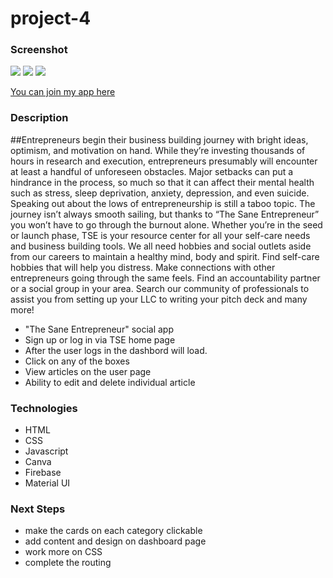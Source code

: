 # project-4

###  Screenshot 
![](https://imgur.com/MWpHWI3.png)
![](https://imgur.com/MWpHWI3.png)
![](https://imgur.com/VvdzgK2.png)

[You can join my app here](https://rocky-fjord-07271.herokuapp.com/)


### Description
##Entrepreneurs begin their business building journey with bright ideas, optimism, and motivation on hand. While they’re investing thousands of hours in research and execution, entrepreneurs presumably will encounter at least a handful of unforeseen obstacles. Major setbacks can put a hindrance in the process, so much so that it can affect their mental health such as stress, sleep deprivation, anxiety, depression, and even suicide. Speaking out about the lows of entrepreneurship is still a taboo topic. The journey isn’t always smooth sailing, but thanks to “The Sane Entrepreneur” you won’t have to go through the burnout alone. Whether you’re in the seed or launch phase, TSE is your resource center for all your self-care needs and business building tools. We all need hobbies and social outlets aside from our careers to maintain a healthy mind, body and spirit. Find self-care hobbies that will help you distress. Make connections with other entrepreneurs going through the same feels. Find an accountability partner or a social group in your area. Search our community of professionals to assist you from setting up your LLC to writing your pitch deck and many more!

- "The Sane Entrepreneur" social app  
- Sign up or log in via TSE home page
- After the user logs in the dashbord will load.
- Click on any of the boxes
- View articles on the user page
- Ability to edit and delete individual article

### Technologies
- HTML
- CSS
- Javascript
- Canva
- Firebase
- Material UI

### Next Steps
- make the cards on each category clickable
- add content and design on dashboard page
- work more on CSS
- complete the routing
